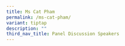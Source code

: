 ```yaml
---
title: Ms Cat Pham
permalink: /ms-cat-pham/
variant: tiptap
description: ""
third_nav_title: Panel Discussion Speakers
---
```

